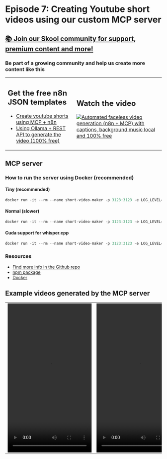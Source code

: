 # Episode 7: Creating Youtube short videos using our custom MCP server

## [📚 Join our Skool community for support, premium content and more!](https://www.skool.com/ai-agents-az?gw7)

### Be part of a growing community and help us create more content like this

<table>
  <tr>
    <td style="vertical-align: top;">
      <h2>Get the free n8n JSON templates</h2>
      <ul>
        <li><a href="youtube_shorts_with_mcp_server.json">Create youtube shorts using MCP + n8n</a></li>
        <li><a href="short-video-maker-rest-api.json">Using Ollama + REST API to generate the video (100% free)</a></li>
      </ul>
    </td>
    <td>
      <h2>Watch the video</h2>
      <a href="https://www.youtube.com/watch?v=jzsQpn-AciM">
        <img src="https://img.youtube.com/vi/jzsQpn-AciM/0.jpg" alt="Automated faceless video generation (n8n + MCP) with captions, background music local and 100% free" />
      </a>
    </td>
  </tr>
</table>

## MCP server

### How to run the server using Docker (recommended)

#### Tiny (recommended)

```jsx
docker run -it --rm --name short-video-maker -p 3123:3123 -e LOG_LEVEL=debug -e PEXELS_API_KEY= gyoridavid/short-video-maker:latest-tiny
```

#### Normal (slower)

```jsx
docker run -it --rm --name short-video-maker -p 3123:3123 -e LOG_LEVEL=debug -e PEXELS_API_KEY= gyoridavid/short-video-maker:latest
```

#### Cuda support for whisper.cpp

```jsx
docker run -it --rm --name short-video-maker -p 3123:3123 -e LOG_LEVEL=debug -e PEXELS_API_KEY= --gpus=all gyoridavid/short-video-maker:latest-cuda
```

### Resources

- [Find more info in the Github repo](https://github.com/gyoridavid/short-video-maker)
- [npm package](https://www.npmjs.com/package/short-video-maker)
- [Docker](https://hub.docker.com/r/gyoridavid/short-video-maker)

## Example videos generated by the MCP server

<table>
  <tr>
    <td>
      <video src="https://github.com/user-attachments/assets/c4ec945b-dbfd-44b0-b8a4-67c93bc576cd" width="270" height="480"></video>
    </td>
    <td>
      <video src="https://github.com/user-attachments/assets/87a7678b-2a1c-4894-815d-3170a77cf5d4" width="270" height="480"></video>
    </td>
    <td>
      <video src="https://github.com/user-attachments/assets/4d20538a-f8bc-49dc-a41d-b5c4e265d161" width="270" height="480"></video>
    </td>
  </tr>
</table>
